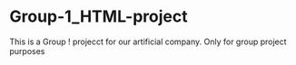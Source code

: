 # Group-1_HTML-project
This is a Group ! projecct for our artificial company. Only for group project purposes
